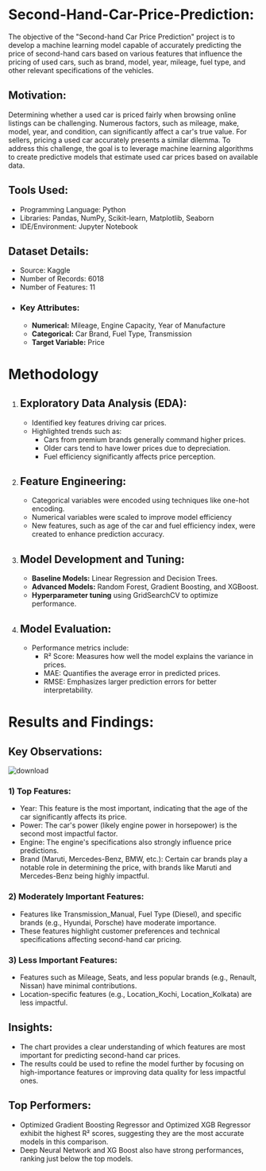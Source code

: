 # Second-Hand-Car-Price-Prediction:
The objective of the "Second-hand Car Price Prediction" project is to develop a machine learning model capable of accurately predicting the price of second-hand cars based on various features that influence the pricing of used cars, such as brand, model, year, mileage, fuel type, and other relevant specifications of the vehicles.
## Motivation:
Determining whether a used car is priced fairly when browsing online listings can be challenging. Numerous factors, such as mileage, make, model, year, and condition, can significantly affect a car's true value. For sellers, pricing a used car accurately presents a similar dilemma. To address this challenge, the goal is to leverage machine learning algorithms to create predictive models that estimate used car prices based on available data.
## Tools Used:
- Programming Language: Python
- Libraries: Pandas, NumPy, Scikit-learn, Matplotlib, Seaborn
- IDE/Environment: Jupyter Notebook
## Dataset Details:
- Source: Kaggle
- Number of Records: 6018
- Number of Features: 11
- ### Key Attributes:
  - **Numerical:** Mileage, Engine Capacity, Year of Manufacture
  - **Categorical:** Car Brand, Fuel Type, Transmission
  - **Target Variable:** Price
 # Methodology
 1) ## Exploratory Data Analysis (EDA):
    - Identified key features driving car prices.
    - Highlighted trends such as:
      - Cars from premium brands generally command higher prices.
      - Older cars tend to have lower prices due to depreciation.
      - Fuel efficiency significantly affects price perception.
  2) ## Feature Engineering:
     - Categorical variables were encoded using techniques like one-hot encoding.
     - Numerical variables were scaled to improve model efficiency
     - New features, such as age of the car and fuel efficiency index, were created to enhance prediction accuracy.
  3) ## Model Development and Tuning:
     - **Baseline Models:** Linear Regression and Decision Trees.
     - **Advanced Models:** Random Forest, Gradient Boosting, and XGBoost.
     - **Hyperparameter tuning** using GridSearchCV to optimize performance.
  4) ## Model Evaluation:
     - Performance metrics include:
       - R² Score: Measures how well the model explains the variance in prices.
       - MAE: Quantifies the average error in predicted prices.
       - RMSE: Emphasizes larger prediction errors for better interpretability.
#  Results and Findings:
## Key Observations:
![download](https://github.com/user-attachments/assets/b868707f-150c-4713-950a-22dc655d8875)
### 1) Top Features:
- Year: This feature is the most important, indicating that the age of the car significantly affects its price.
- Power: The car's power (likely engine power in horsepower) is the second most impactful factor.
- Engine: The engine's specifications also strongly influence price predictions.
- Brand (Maruti, Mercedes-Benz, BMW, etc.): Certain car brands play a notable role in determining the price, with brands like Maruti and Mercedes-Benz being
  highly impactful.
### 2)  Moderately Important Features:
- Features like Transmission_Manual, Fuel Type (Diesel), and specific brands (e.g., Hyundai, Porsche) have moderate importance.
- These features highlight customer preferences and technical specifications affecting second-hand car pricing.
### 3) Less Important Features:
- Features such as Mileage, Seats, and less popular brands (e.g., Renault, Nissan) have minimal contributions.
- Location-specific features (e.g., Location_Kochi, Location_Kolkata) are less impactful.
## Insights:
- The chart provides a clear understanding of which features are most important for predicting second-hand car prices.
- The results could be used to refine the model further by focusing on high-importance features or improving data quality for less impactful ones.
## Top Performers:
 - Optimized Gradient Boosting Regressor and Optimized XGB Regressor exhibit the highest R² scores, suggesting they are the most accurate models in this comparison.
 - Deep Neural Network and XG Boost also have strong performances, ranking just below the top models.
